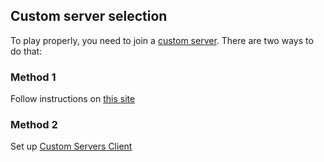 ## Custom server selection
To play properly, you need to join a [custom server](https://github.com/CrowdedMods/CrowdedMod/tree/master-refactor/docs/ServerInstallation.md). There are two ways to do that:

### Method 1
Follow instructions on [this site](http://impostor.github.io/Impostor/)
### Method 2
Set up [Custom Servers Client](https://github.com/CrowdedMods/CustomServersClient)